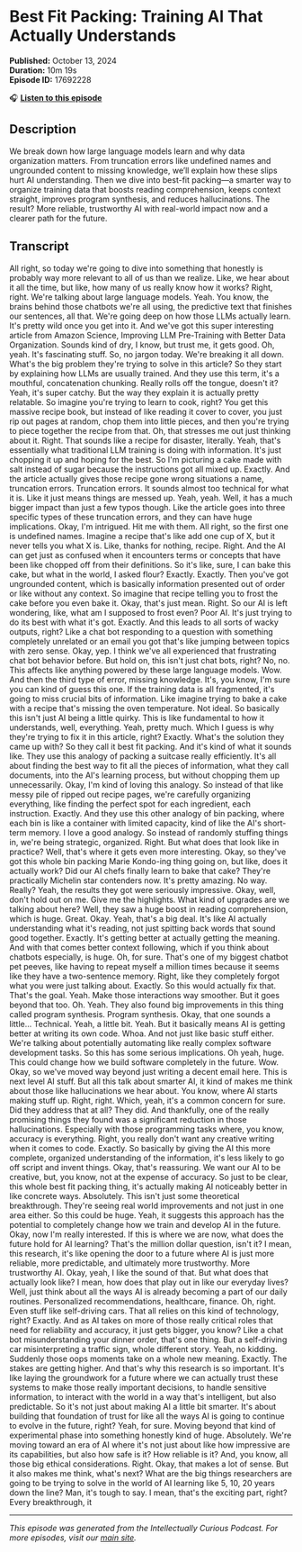 # Best Fit Packing: Training AI That Actually Understands

**Published:** October 13, 2024  
**Duration:** 10m 19s  
**Episode ID:** 17692228

🎧 **[Listen to this episode](https://intellectuallycurious.buzzsprout.com/2529712/episodes/17692228-best-fit-packing-training-ai-that-actually-understands)**

## Description

We break down how large language models learn and why data organization matters. From truncation errors like undefined names and ungrounded content to missing knowledge, we’ll explain how these slips hurt AI understanding. Then we dive into best-fit packing—a smarter way to organize training data that boosts reading comprehension, keeps context straight, improves program synthesis, and reduces hallucinations. The result? More reliable, trustworthy AI with real-world impact now and a clearer path for the future.

## Transcript

All right, so today we're going to dive into something that honestly is probably way more relevant to all of us than we realize. Like, we hear about it all the time, but like, how many of us really know how it works? Right, right. We're talking about large language models. Yeah. You know, the brains behind those chatbots we're all using, the predictive text that finishes our sentences, all that. We're going deep on how those LLMs actually learn. It's pretty wild once you get into it. And we've got this super interesting article from Amazon Science, Improving LLM Pre-Training with Better Data Organization. Sounds kind of dry, I know, but trust me, it gets good. Oh, yeah. It's fascinating stuff. So, no jargon today. We're breaking it all down. What's the big problem they're trying to solve in this article? So they start by explaining how LLMs are usually trained. And they use this term, it's a mouthful, concatenation chunking. Really rolls off the tongue, doesn't it? Yeah, it's super catchy. But the way they explain it is actually pretty relatable. So imagine you're trying to learn to cook, right? You get this massive recipe book, but instead of like reading it cover to cover, you just rip out pages at random, chop them into little pieces, and then you're trying to piece together the recipe from that. Oh, that stresses me out just thinking about it. Right. That sounds like a recipe for disaster, literally. Yeah, that's essentially what traditional LLM training is doing with information. It's just chopping it up and hoping for the best. So I'm picturing a cake made with salt instead of sugar because the instructions got all mixed up. Exactly. And the article actually gives those recipe gone wrong situations a name, truncation errors. Truncation errors. It sounds almost too technical for what it is. Like it just means things are messed up. Yeah, yeah. Well, it has a much bigger impact than just a few typos though. Like the article goes into three specific types of these truncation errors, and they can have huge implications. Okay, I'm intrigued. Hit me with them. All right, so the first one is undefined names. Imagine a recipe that's like add one cup of X, but it never tells you what X is. Like, thanks for nothing, recipe. Right. And the AI can get just as confused when it encounters terms or concepts that have been like chopped off from their definitions. So it's like, sure, I can bake this cake, but what in the world, I asked flour? Exactly. Exactly. Then you've got ungrounded content, which is basically information presented out of order or like without any context. So imagine that recipe telling you to frost the cake before you even bake it. Okay, that's just mean. Right. So our AI is left wondering, like, what am I supposed to frost even? Poor AI. It's just trying to do its best with what it's got. Exactly. And this leads to all sorts of wacky outputs, right? Like a chat bot responding to a question with something completely unrelated or an email you got that's like jumping between topics with zero sense. Okay, yep. I think we've all experienced that frustrating chat bot behavior before. But hold on, this isn't just chat bots, right? No, no. This affects like anything powered by these large language models. Wow. And then the third type of error, missing knowledge. It's, you know, I'm sure you can kind of guess this one. If the training data is all fragmented, it's going to miss crucial bits of information. Like imagine trying to bake a cake with a recipe that's missing the oven temperature. Not ideal. So basically this isn't just AI being a little quirky. This is like fundamental to how it understands, well, everything. Yeah, pretty much. Which I guess is why they're trying to fix it in this article, right? Exactly. What's the solution they came up with? So they call it best fit packing. And it's kind of what it sounds like. They use this analogy of packing a suitcase really efficiently. It's all about finding the best way to fit all the pieces of information, what they call documents, into the AI's learning process, but without chopping them up unnecessarily. Okay, I'm kind of loving this analogy. So instead of that like messy pile of ripped out recipe pages, we're carefully organizing everything, like finding the perfect spot for each ingredient, each instruction. Exactly. And they use this other analogy of bin packing, where each bin is like a container with limited capacity, kind of like the AI's short-term memory. I love a good analogy. So instead of randomly stuffing things in, we're being strategic, organized. Right. But what does that look like in practice? Well, that's where it gets even more interesting. Okay, so they've got this whole bin packing Marie Kondo-ing thing going on, but like, does it actually work? Did our AI chefs finally learn to bake that cake? They're practically Michelin star contenders now. It's pretty amazing. No way. Really? Yeah, the results they got were seriously impressive. Okay, well, don't hold out on me. Give me the highlights. What kind of upgrades are we talking about here? Well, they saw a huge boost in reading comprehension, which is huge. Great. Okay. Yeah, that's a big deal. It's like AI actually understanding what it's reading, not just spitting back words that sound good together. Exactly. It's getting better at actually getting the meaning. And with that comes better context following, which if you think about chatbots especially, is huge. Oh, for sure. That's one of my biggest chatbot pet peeves, like having to repeat myself a million times because it seems like they have a two-sentence memory. Right, like they completely forgot what you were just talking about. Exactly. So this would actually fix that. That's the goal. Yeah. Make those interactions way smoother. But it goes beyond that too. Oh. Yeah. They also found big improvements in this thing called program synthesis. Program synthesis. Okay, that one sounds a little... Technical. Yeah, a little bit. Yeah. But it basically means AI is getting better at writing its own code. Whoa. And not just like basic stuff either. We're talking about potentially automating like really complex software development tasks. So this has some serious implications. Oh yeah, huge. This could change how we build software completely in the future. Wow. Okay, so we've moved way beyond just writing a decent email here. This is next level AI stuff. But all this talk about smarter AI, it kind of makes me think about those like hallucinations we hear about. You know, where AI starts making stuff up. Right, right. Which, yeah, it's a common concern for sure. Did they address that at all? They did. And thankfully, one of the really promising things they found was a significant reduction in those hallucinations. Especially with those programming tasks where, you know, accuracy is everything. Right, you really don't want any creative writing when it comes to code. Exactly. So basically by giving the AI this more complete, organized understanding of the information, it's less likely to go off script and invent things. Okay, that's reassuring. We want our AI to be creative, but, you know, not at the expense of accuracy. So just to be clear, this whole best fit packing thing, it's actually making AI noticeably better in like concrete ways. Absolutely. This isn't just some theoretical breakthrough. They're seeing real world improvements and not just in one area either. So this could be huge. Yeah, it suggests this approach has the potential to completely change how we train and develop AI in the future. Okay, now I'm really interested. If this is where we are now, what does the future hold for AI learning? That's the million dollar question, isn't it? I mean, this research, it's like opening the door to a future where AI is just more reliable, more predictable, and ultimately more trustworthy. More trustworthy AI. Okay, yeah, I like the sound of that. But what does that actually look like? I mean, how does that play out in like our everyday lives? Well, just think about all the ways AI is already becoming a part of our daily routines. Personalized recommendations, healthcare, finance. Oh, right. Even stuff like self-driving cars. That all relies on this kind of technology, right? Exactly. And as AI takes on more of those really critical roles that need for reliability and accuracy, it just gets bigger, you know? Like a chat bot misunderstanding your dinner order, that's one thing. But a self-driving car misinterpreting a traffic sign, whole different story. Yeah, no kidding. Suddenly those oops moments take on a whole new meaning. Exactly. The stakes are getting higher. And that's why this research is so important. It's like laying the groundwork for a future where we can actually trust these systems to make those really important decisions, to handle sensitive information, to interact with the world in a way that's intelligent, but also predictable. So it's not just about making AI a little bit smarter. It's about building that foundation of trust for like all the ways AI is going to continue to evolve in the future, right? Yeah, for sure. Moving beyond that kind of experimental phase into something honestly kind of huge. Absolutely. We're moving toward an era of AI where it's not just about like how impressive are its capabilities, but also how safe is it? How reliable is it? And, you know, all those big ethical considerations. Right. Okay, that makes a lot of sense. But it also makes me think, what's next? What are the big things researchers are going to be trying to solve in the world of AI learning like 5, 10, 20 years down the line? Man, it's tough to say. I mean, that's the exciting part, right? Every breakthrough, it

---
*This episode was generated from the Intellectually Curious Podcast. For more episodes, visit our [main site](https://intellectuallycurious.buzzsprout.com).*
